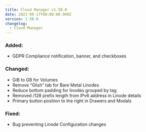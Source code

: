 ```yaml
---
title: Cloud Manager v1.50.0
date: 2021-09-17T00:00:00.000Z
version: 1.50.0
changelog:
  - Cloud Manager
---
```


### Added:
- GDPR Compliance notification, banner, and checkboxes

### Changed:
- GiB to GB for Volumes
- Remove “Glish” tab for Bare Metal Linodes
- Reduce bottom padding for linodes grouped by tag
- Removed /128 prefix length from IPv6 address in Linode details
- Primary button position to the right in Drawers and Modals

### Fixed:
- Bug preventing Linode Configuration changes

